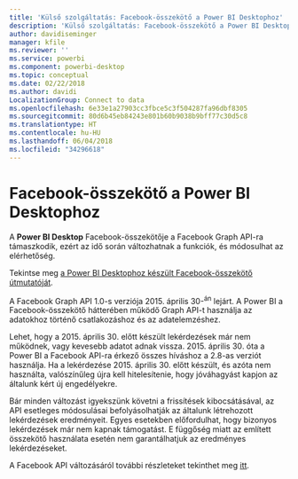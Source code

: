 ```yaml
---
title: 'Külső szolgáltatás: Facebook-összekötő a Power BI Desktophoz'
description: 'Külső szolgáltatás: Facebook-összekötő a Power BI Desktophoz'
author: davidiseminger
manager: kfile
ms.reviewer: ''
ms.service: powerbi
ms.component: powerbi-desktop
ms.topic: conceptual
ms.date: 02/22/2018
ms.author: davidi
LocalizationGroup: Connect to data
ms.openlocfilehash: 6e33e1a27903cc3fbce5c3f504287fa96dbf8305
ms.sourcegitcommit: 80d6b45eb84243e801b60b9038b9bff77c30d5c8
ms.translationtype: HT
ms.contentlocale: hu-HU
ms.lasthandoff: 06/04/2018
ms.locfileid: "34296618"
---
```

# <a name="facebook-connector-for-power-bi-desktop"></a>Facebook-összekötő a Power BI Desktophoz
A **Power BI Desktop** Facebook-összekötője a Facebook Graph API-ra támaszkodik, ezért az idő során változhatnak a funkciók, és módosulhat az elérhetőség.

Tekintse meg [a Power BI Desktophoz készült Facebook-összekötő útmutatóját](desktop-tutorial-facebook-analytics.md).

A Facebook Graph API 1.0-s verziója 2015. április 30-<sup>án</sup> lejárt. A Power BI a Facebook-összekötő hátterében működő Graph API-t használja az adatokhoz történő csatlakozáshoz és az adatelemzéshez.

Lehet, hogy a 2015. április 30<sup></sup>. előtt készült lekérdezések már nem működnek, vagy kevesebb adatot adnak vissza. 2015. április 30<sup></sup>. óta a Power BI a Facebook API-ra érkező összes híváshoz a 2.8-as verziót használja. Ha a lekérdezése 2015. április 30. előtt készült, és azóta nem használta, valószínűleg újra kell hitelesítenie, hogy jóváhagyást kapjon az általunk kért új engedélyekre.

Bár minden változást igyekszünk követni a frissítések kibocsátásával, az API esetleges módosulásai befolyásolhatják az általunk létrehozott lekérdezések eredményeit. Egyes esetekben előfordulhat, hogy bizonyos lekérdezések már nem kapnak támogatást. E függőség miatt az említett összekötő használata esetén nem garantálhatjuk az eredményes lekérdezéseket.

A Facebook API változásáról további részleteket tekinthet meg [itt](https://developers.facebook.com/docs/apps/changelog#v2_0).

